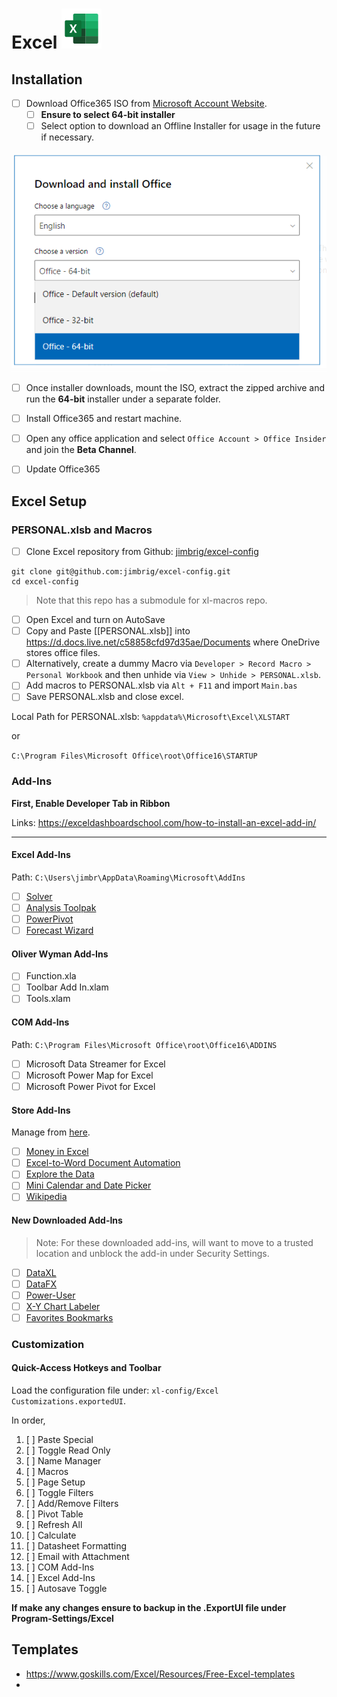 # Excel <img src="images/icons8_microsoft_excel_2019_64.png">

## Installation

- [ ] Download Office365 ISO from [Microsoft Account Website](https://account.microsoft.com/services/microsoft365/install).
	- [ ] **Ensure to select 64-bit installer**
	- [ ] Select option to download an Offline Installer for usage in the future if necessary.

![](images/office365-install.png)

- [ ] Once installer downloads, mount the ISO, extract the zipped archive and run the **64-bit** installer under a separate folder.
- [ ] Install Office365 and restart machine.
- [ ] Open any office application and select `Office Account > Office Insider` and join the **Beta Channel**.
- [ ] Update Office365


## Excel Setup

### PERSONAL.xlsb and Macros

- [ ] Clone Excel repository from Github: [jimbrig/excel-config](https://github.com/jimbrig/excel-config)

```
git clone git@github.com:jimbrig/excel-config.git
cd excel-config
```

> Note that this repo has a submodule for xl-macros repo.

- [ ] Open Excel and turn on AutoSave
- [ ] Copy and Paste [[PERSONAL.xlsb]] into <https://d.docs.live.net/c58858cfd97d35ae/Documents> where OneDrive stores office files.
- [ ] Alternatively, create a dummy Macro via `Developer > Record Macro > Personal Workbook` and then unhide via `View > Unhide > PERSONAL.xlsb`.
- [ ] Add macros to PERSONAL.xlsb via `Alt + F11` and import `Main.bas`
- [ ] Save PERSONAL.xlsb and close excel.

Local Path for PERSONAL.xlsb: `%appdata%\Microsoft\Excel\XLSTART`

or

`C:\Program Files\Microsoft Office\root\Office16\STARTUP`

### Add-Ins

**First, Enable Developer Tab in Ribbon**

Links: <https://exceldashboardschool.com/how-to-install-an-excel-add-in/>

***

#### Excel Add-Ins

Path: `C:\Users\jimbr\AppData\Roaming\Microsoft\AddIns`

- [ ] [Solver](https://support.microsoft.com/en-us/office/load-the-solver-add-in-in-excel-612926fc-d53b-46b4-872c-e24772f078ca?ui=en-us&rs=en-us&ad=us)
- [ ] [Analysis Toolpak](https://support.microsoft.com/en-us/office/load-the-analysis-toolpak-in-excel-6a63e598-cd6d-42e3-9317-6b40ba1a66b4?ui=en-us&rs=en-us&ad=us)
- [ ] [PowerPivot](https://support.microsoft.com/en-us/office/start-the-power-pivot-add-in-for-excel-a891a66d-36e3-43fc-81e8-fc4798f39ea8?ui=en-us&rs=en-us&ad=us)
- [ ] [Forecast Wizard](https://docs.microsoft.com/en-us/previous-versions/sql/sql-server-2016/dn282376(v=sql.130)?redirectedfrom=MSDN)

#### Oliver Wyman Add-Ins

- [ ] Function.xla
- [ ] Toolbar Add In.xlam
- [ ] Tools.xlam

#### COM Add-Ins

Path: `C:\Program Files\Microsoft Office\root\Office16\ADDINS`

- [ ] Microsoft Data Streamer for Excel
- [ ] Microsoft Power Map for Excel
- [ ] Microsoft Power Pivot for Excel

#### Store Add-Ins

Manage from [here](https://store.office.com/myapps.aspx?client=Win32_Excel&cv=16.0.0.0&pm=0&ClientSessionId=%7B55ADDD49-6FA7-4C23-8ACB-908CD167CC82%7D&lcid=1033&syslcid=1033&uilcid=1033&ui=en-US&rs=en-US&ad=US&fromAR=1&AuthType=1).

- [ ] [Money in Excel](https://appsource.microsoft.com/en-us/product/office/WA200001306?src=office&corrid=38c589f7-0b84-49d6-89c1-9b5723da1319&omexanonuid=74183fb0-30ac-4570-889c-d029b5dae844&referralurl=)
- [ ] [Excel-to-Word Document Automation](https://appsource.microsoft.com/en-us/product/office/WA104380955?src=office&corrid=3b378e68-74a2-49b6-ac87-b6d617c228a0&omexanonuid=6612e48a-a90d-4f50-9272-c47d209de3fa&referralurl=)
- [ ] [Explore the Data](https://appsource.microsoft.com/en-us/product/office/WA104379481?src=office&corrid=e766f2d7-4486-41cc-b86c-049c4d0a0aec&omexanonuid=b0f59df9-2f4d-436f-8aea-8962cfa5ad4e&referralurl=)
- [ ] [Mini Calendar and Date Picker](https://appsource.microsoft.com/en-us/product/office/WA102957665?src=office&corrid=bf2bf20a-3a85-4a99-a9c3-a673bd3859a1&omexanonuid=0000de10-1ae4-4ea8-b445-724ac8580732&referralurl=)
- [ ] [Wikipedia](https://appsource.microsoft.com/en-us/product/office/WA104099688?src=office&corrid=ea2ab40f-574a-4c86-9340-2be96f040846&omexanonuid=53bad5a4-2150-4019-b089-865c3a378cb7&referralurl=)

#### New Downloaded Add-Ins

> Note: For these downloaded add-ins, will want to move to a trusted location and unblock the add-in under Security Settings.

- [ ] [DataXL](https://exceldashboardschool.com/free-excel-add-ins-tools/)
- [ ] [DataFX](https://exceldashboardschool.com/free-excel-add-ins-tools/)
- [ ] [Power-User](https://www.powerusersoftwares.com/installation-instructions)
- [ ] [X-Y Chart Labeler](http://www.appspro.com/Utilities/ChartLabeler.htm)
- [ ] [Favorites Bookmarks](https://www.add-ins.com/favorite_bookmarks.htm)

### Customization

#### Quick-Access Hotkeys and Toolbar

Load the configuration file under: `xl-config/Excel Customizations.exportedUI`.

In order,

1. [ ] Paste Special
1. [ ] Toggle Read Only
1. [ ] Name Manager
1. [ ] Macros
1. [ ] Page Setup
1. [ ] Toggle Filters
1. [ ] Add/Remove Filters
1. [ ] Pivot Table
1. [ ] Refresh All
1. [ ] Calculate
1. [ ] Datasheet Formatting
1. [ ] Email with Attachment
1. [ ] COM Add-Ins
1. [ ] Excel Add-Ins
1. [ ] Autosave Toggle

**If make any changes ensure to backup in the .ExportUI file under Program-Settings/Excel**

## Templates

- <https://www.goskills.com/Excel/Resources/Free-Excel-templates>
- 
